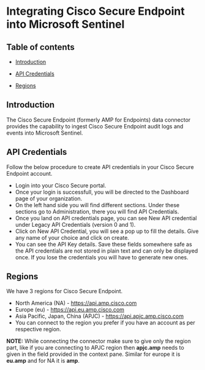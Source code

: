 # Integrating Cisco Secure Endpoint into Microsoft Sentinel
## Table of contents
- [Introduction](#intro)
- [API Credentials](#step1)
- [Regions](#step2)


  <a name="intro">

## Introduction
The Cisco Secure Endpoint (formerly AMP for Endpoints) data connector provides the capability to ingest Cisco Secure Endpoint audit logs and events into Microsoft Sentinel.

<a name="step1">
   
## API Credentials
Follow the below procedure to create API credentials in your Cisco Secure Endpoint account.
- Login into your Cisco Secure portal.
- Once your login is successfull, you will be directed to the Dashboard page of your organization.
- On the left hand side you will find different sections. Under these sections go to Administration, there you will find API Credentials.
- Once you land on API credentials page, you can see New API credential under Legacy API Credentials (version 0 and 1).
- Click on New API Credential, you will see a pop up to fill the details. Give any name of your choice and click on create.
- You can see the API Key details. Save these fields somewhere safe as the API credentials are not stored in plain text and can only be displayed once. If you lose the credentials you will have to generate new ones.

<a name="step2">
   
## Regions
We have 3 regions for Cisco Secure Endpoint.
- North America (NA) - https://api.amp.cisco.com
- Europe (eu) - https://api.eu.amp.cisco.com
- Asia Pacific, Japan, China (APJC) - https://api.apjc.amp.cisco.com
- You can connect to the region you prefer if you have an account as per respective region.

**NOTE:**  While connecting the connector make sure to give only the region part, like if you are connecting to APJC region then **apjc.amp** needs to given in the field provided in the context pane. Similar for europe it is **eu.amp** and for NA it is **amp**.

